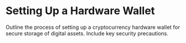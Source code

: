 # Setting Up a Hardware Wallet

Outline the process of setting up a cryptocurrency hardware wallet for secure storage of digital assets. Include key security precautions.